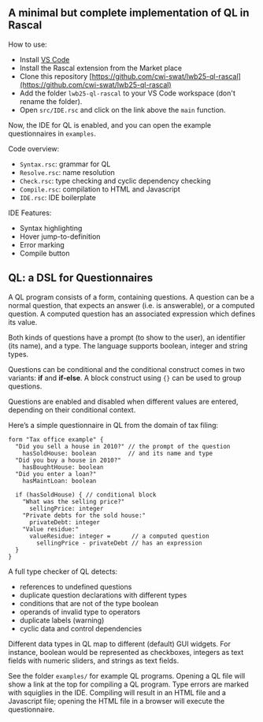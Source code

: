 ## A minimal but complete implementation of QL in Rascal

How to use:
- Install [VS Code](https://code.visualstudio.com/)
- Install the Rascal extension from the Market place
- Clone this repository [https://github.com/cwi-swat/lwb25-ql-rascal](https://github.com/cwi-swat/lwb25-ql-rascal)
- Add the folder `lwb25-ql-rascal` to your VS Code workspace (don't rename the folder).
- Open `src/IDE.rsc` and click on the link above the `main` function.

Now, the IDE for QL is enabled, and you can open the example questionnaires in `examples`.

Code overview:
- `Syntax.rsc`: grammar for QL
- `Resolve.rsc`: name resolution
- `Check.rsc`: type checking and cyclic dependency checking
- `Compile.rsc`: compilation to HTML and Javascript
- `IDE.rsc`: IDE boilerplate

IDE Features:
- Syntax highlighting
- Hover jump-to-definition
- Error marking
- Compile button

## QL: a DSL for Questionnaires

A QL program consists of a form, containing questions. A question can be a normal question, that expects an answer (i.e. is answerable), or a computed question. A computed question has an associated expression which defines its value. 

Both kinds of questions have a prompt (to show to the user), an identifier (its name), and a type. The language supports boolean, integer and string types.

Questions can be conditional and the conditional construct comes in two variants: **if** and **if-else**. A block construct using `{}` can be used to group questions.

Questions are enabled and disabled when different values are entered, depending on their conditional context.

Here’s a simple questionnaire in QL from the domain of tax filing:
```
form "Tax office example" { 
  "Did you sell a house in 2010?" // the prompt of the question
    hasSoldHouse: boolean         // and its name and type
  "Did you buy a house in 2010?"
    hasBoughtHouse: boolean
  "Did you enter a loan?"
    hasMaintLoan: boolean
    
  if (hasSoldHouse) { // conditional block
    "What was the selling price?"
      sellingPrice: integer
    "Private debts for the sold house:"
      privateDebt: integer
    "Value residue:"
      valueResidue: integer =      // a computed question
        sellingPrice - privateDebt // has an expression 
  }
}
```

A full type checker of QL detects:
- references to undefined questions
- duplicate question declarations with different types
- conditions that are not of the type boolean
- operands of invalid type to operators
- duplicate labels (warning)
- cyclic data and control dependencies

Different data types in QL map to different (default) GUI widgets. For instance, boolean would be represented as checkboxes, integers as text fields with numeric sliders, and strings as text fields. 

See the folder `examples/` for example QL programs. Opening a QL file will show a link at the top for compiling a QL program. Type errors are marked with squiglies in the IDE. 
Compiling will result in an HTML file and a Javascript file; opening
the HTML file in a browser will execute the questionnaire.


